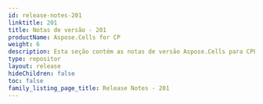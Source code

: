 ```yaml
---
id: release-notes-201
linktitle: 201
title: Notas de versão - 201
productName: Aspose.Cells for CP
weight: 6
description: Esta seção contém as notas de versão Aspose.Cells para CPP para o ano de 2018. Nestas notas de versão, estamos publicando a lista de problemas que foram corrigidos na versão atual, bem como quaisquer alterações públicas API e comportamentais.
type: repositor
layout: release
hideChildren: false
toc: false
family_listing_page_title: Release Notes - 201
---
```

